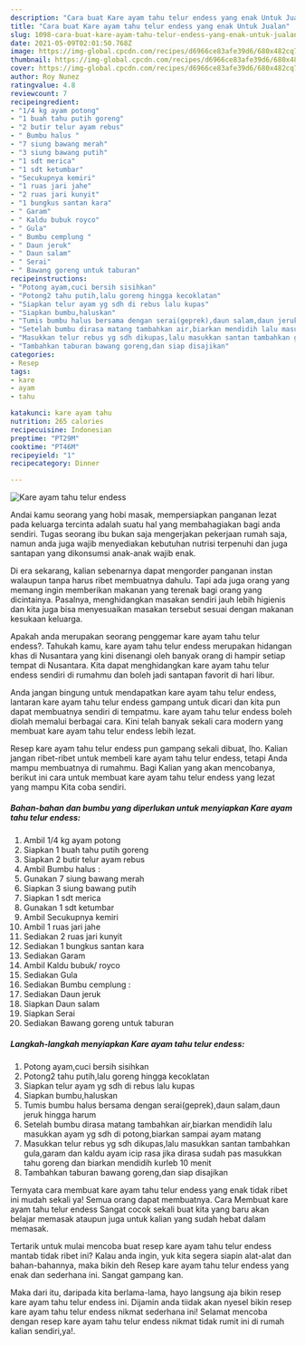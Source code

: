 ```yaml
---
description: "Cara buat Kare ayam tahu telur endess yang enak Untuk Jualan"
title: "Cara buat Kare ayam tahu telur endess yang enak Untuk Jualan"
slug: 1098-cara-buat-kare-ayam-tahu-telur-endess-yang-enak-untuk-jualan
date: 2021-05-09T02:01:50.768Z
image: https://img-global.cpcdn.com/recipes/d6966ce83afe39d6/680x482cq70/kare-ayam-tahu-telur-endess-foto-resep-utama.jpg
thumbnail: https://img-global.cpcdn.com/recipes/d6966ce83afe39d6/680x482cq70/kare-ayam-tahu-telur-endess-foto-resep-utama.jpg
cover: https://img-global.cpcdn.com/recipes/d6966ce83afe39d6/680x482cq70/kare-ayam-tahu-telur-endess-foto-resep-utama.jpg
author: Roy Nunez
ratingvalue: 4.8
reviewcount: 7
recipeingredient:
- "1/4 kg ayam potong"
- "1 buah tahu putih goreng"
- "2 butir telur ayam rebus"
- " Bumbu halus "
- "7 siung bawang merah"
- "3 siung bawang putih"
- "1 sdt merica"
- "1 sdt ketumbar"
- "Secukupnya kemiri"
- "1 ruas jari jahe"
- "2 ruas jari kunyit"
- "1 bungkus santan kara"
- " Garam"
- " Kaldu bubuk royco"
- " Gula"
- " Bumbu cemplung "
- " Daun jeruk"
- " Daun salam"
- " Serai"
- " Bawang goreng untuk taburan"
recipeinstructions:
- "Potong ayam,cuci bersih sisihkan"
- "Potong2 tahu putih,lalu goreng hingga kecoklatan"
- "Siapkan telur ayam yg sdh di rebus lalu kupas"
- "Siapkan bumbu,haluskan"
- "Tumis bumbu halus bersama dengan serai(geprek),daun salam,daun jeruk hingga harum"
- "Setelah bumbu dirasa matang tambahkan air,biarkan mendidih lalu masukkan ayam yg sdh di potong,biarkan sampai ayam matang"
- "Masukkan telur rebus yg sdh dikupas,lalu masukkan santan tambahkan gula,garam dan kaldu ayam icip rasa jika dirasa sudah pas masukkan tahu goreng dan biarkan mendidih kurleb 10 menit"
- "Tambahkan taburan bawang goreng,dan siap disajikan"
categories:
- Resep
tags:
- kare
- ayam
- tahu

katakunci: kare ayam tahu 
nutrition: 265 calories
recipecuisine: Indonesian
preptime: "PT29M"
cooktime: "PT46M"
recipeyield: "1"
recipecategory: Dinner

---
```



![Kare ayam tahu telur endess](https://img-global.cpcdn.com/recipes/d6966ce83afe39d6/680x482cq70/kare-ayam-tahu-telur-endess-foto-resep-utama.jpg)

Andai kamu seorang yang hobi masak, mempersiapkan panganan lezat pada keluarga tercinta adalah suatu hal yang membahagiakan bagi anda sendiri. Tugas seorang ibu bukan saja mengerjakan pekerjaan rumah saja, namun anda juga wajib menyediakan kebutuhan nutrisi terpenuhi dan juga santapan yang dikonsumsi anak-anak wajib enak.

Di era  sekarang, kalian sebenarnya dapat mengorder panganan instan walaupun tanpa harus ribet membuatnya dahulu. Tapi ada juga orang yang memang ingin memberikan makanan yang terenak bagi orang yang dicintainya. Pasalnya, menghidangkan masakan sendiri jauh lebih higienis dan kita juga bisa menyesuaikan masakan tersebut sesuai dengan makanan kesukaan keluarga. 



Apakah anda merupakan seorang penggemar kare ayam tahu telur endess?. Tahukah kamu, kare ayam tahu telur endess merupakan hidangan khas di Nusantara yang kini disenangi oleh banyak orang di hampir setiap tempat di Nusantara. Kita dapat menghidangkan kare ayam tahu telur endess sendiri di rumahmu dan boleh jadi santapan favorit di hari libur.

Anda jangan bingung untuk mendapatkan kare ayam tahu telur endess, lantaran kare ayam tahu telur endess gampang untuk dicari dan kita pun dapat membuatnya sendiri di tempatmu. kare ayam tahu telur endess boleh diolah memalui berbagai cara. Kini telah banyak sekali cara modern yang membuat kare ayam tahu telur endess lebih lezat.

Resep kare ayam tahu telur endess pun gampang sekali dibuat, lho. Kalian jangan ribet-ribet untuk membeli kare ayam tahu telur endess, tetapi Anda mampu membuatnya di rumahmu. Bagi Kalian yang akan mencobanya, berikut ini cara untuk membuat kare ayam tahu telur endess yang lezat yang mampu Kita coba sendiri.

<!--inarticleads1-->

##### Bahan-bahan dan bumbu yang diperlukan untuk menyiapkan Kare ayam tahu telur endess:

1. Ambil 1/4 kg ayam potong
1. Siapkan 1 buah tahu putih goreng
1. Siapkan 2 butir telur ayam rebus
1. Ambil  Bumbu halus :
1. Gunakan 7 siung bawang merah
1. Siapkan 3 siung bawang putih
1. Siapkan 1 sdt merica
1. Gunakan 1 sdt ketumbar
1. Ambil Secukupnya kemiri
1. Ambil 1 ruas jari jahe
1. Sediakan 2 ruas jari kunyit
1. Sediakan 1 bungkus santan kara
1. Sediakan  Garam
1. Ambil  Kaldu bubuk/ royco
1. Sediakan  Gula
1. Sediakan  Bumbu cemplung :
1. Sediakan  Daun jeruk
1. Siapkan  Daun salam
1. Siapkan  Serai
1. Sediakan  Bawang goreng untuk taburan




<!--inarticleads2-->

##### Langkah-langkah menyiapkan Kare ayam tahu telur endess:

1. Potong ayam,cuci bersih sisihkan
1. Potong2 tahu putih,lalu goreng hingga kecoklatan
1. Siapkan telur ayam yg sdh di rebus lalu kupas
1. Siapkan bumbu,haluskan
1. Tumis bumbu halus bersama dengan serai(geprek),daun salam,daun jeruk hingga harum
1. Setelah bumbu dirasa matang tambahkan air,biarkan mendidih lalu masukkan ayam yg sdh di potong,biarkan sampai ayam matang
1. Masukkan telur rebus yg sdh dikupas,lalu masukkan santan tambahkan gula,garam dan kaldu ayam icip rasa jika dirasa sudah pas masukkan tahu goreng dan biarkan mendidih kurleb 10 menit
1. Tambahkan taburan bawang goreng,dan siap disajikan




Ternyata cara membuat kare ayam tahu telur endess yang enak tidak ribet ini mudah sekali ya! Semua orang dapat membuatnya. Cara Membuat kare ayam tahu telur endess Sangat cocok sekali buat kita yang baru akan belajar memasak ataupun juga untuk kalian yang sudah hebat dalam memasak.

Tertarik untuk mulai mencoba buat resep kare ayam tahu telur endess mantab tidak ribet ini? Kalau anda ingin, yuk kita segera siapin alat-alat dan bahan-bahannya, maka bikin deh Resep kare ayam tahu telur endess yang enak dan sederhana ini. Sangat gampang kan. 

Maka dari itu, daripada kita berlama-lama, hayo langsung aja bikin resep kare ayam tahu telur endess ini. Dijamin anda tiidak akan nyesel bikin resep kare ayam tahu telur endess nikmat sederhana ini! Selamat mencoba dengan resep kare ayam tahu telur endess nikmat tidak rumit ini di rumah kalian sendiri,ya!.

